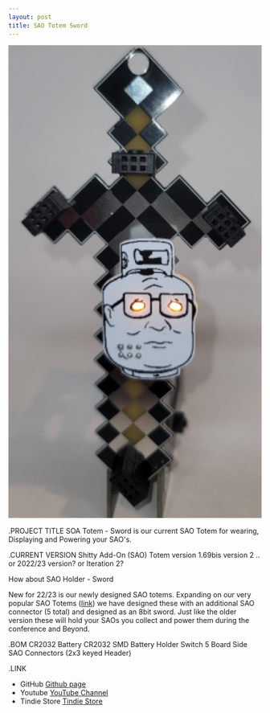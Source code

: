 ```yaml
---
layout: post
title: SAO Totem Sword
---
```


![Title](/images/SAOTotem-Sword_sm.png)<br>

.PROJECT TITLE
SOA Totem - Sword is our current SAO Totem for wearing, Displaying and Powering your SAO's. 

.CURRENT VERSION
Shitty Add-On (SAO) Totem version 1.69bis version 2 .. or 2022/23 version? or Iteration 2?

How about SAO Holder - Sword

New for 22/23 is our newly designed SAO totems. Expanding on our very popular SAO Totems 
([link](https://www.tindie.com/products/badgepirates/sao-totem-version-169bis/)) we have designed these with an additional SAO connector 
(5 total) and designed as an 8bit sword. Just like the older version these will hold your SAOs you collect and power them during the conference and Beyond.

.BOM
CR2032 Battery
CR2032 SMD Battery Holder
Switch
5 Board Side SAO Connectors (2x3 keyed Header)


.LINK
- GitHub [Github page](https://github.com/BadgePiratesLLC/SAO_Holder-Sword)
- Youtube [YouTube Channel](https://www.youtube.com/channel/UCRVegJ2Y7m-8vIXnG0BIhyw/featured/) 
- Tindie Store [Tindie Store](https://www.tindie.com/stores/badgepirates/)
<br>
